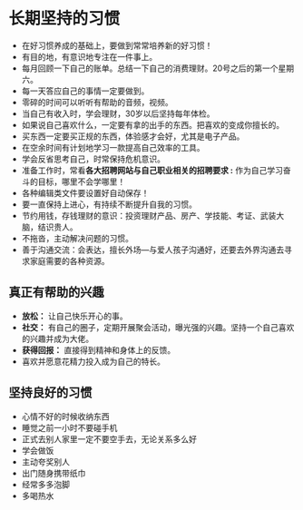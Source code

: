 # 长期坚持的习惯

- 在好习惯养成的基础上，要做到常常培养新的好习惯！
- 有目的地，有意识地专注在一件事上。
- 每月回顾一下自己的账单。总结一下自己的消费理财。20号之后的第一个星期六。
- 每一天答应自己的事情一定要做到。
- 零碎的时间可以听听有帮助的音频，视频。
- 当自己有收入时，学会理财，30岁以后坚持每年体检。
- 如果说自己喜欢什么，一定要有拿的出手的东西。把喜欢的变成你擅长的。
- 买东西一定要买正规的东西，体验感才会好，尤其是电子产品。
- 在空余时间有计划地学习一款提高自己效率的工具。
- 学会反省思考自己，时常保持危机意识。
- 准备工作时，常看**各大招聘网站与自己职业相关的招聘要求 :** 作为自己学习奋斗的目标，哪里不会学哪里！
- 各种编辑类文件要设置好自动保存！
- 要一直保持上进心，有持续不断提升自我的习惯。
- 节约用钱，存钱理财的意识：投资理财产品、房产、学技能、考证、武装大脑，结识贵人。
- 不拖沓，主动解决问题的习惯。
- 善于沟通交流：会表达，擅长外场—与爱人孩子沟通好，还要去外界沟通去寻求家庭需要的各种资源。

## 真正有帮助的兴趣

- **放松：** 让自己快乐开心的事。
- **社交：** 有自己的圈子，定期开展聚会活动，曝光强的兴趣。坚持一个自己喜欢的兴趣并成为大佬。
- **获得回报：** 直接得到精神和身体上的反馈。
- 喜欢并愿意花精力投入成为自己的特长。

## 坚持良好的习惯

- 心情不好的时候收纳东西
- 睡觉之前一小时不要碰手机
- 正式去别人家里一定不要空手去，无论关系多么好
- 学会做饭
- 主动夸奖别人
- 出门随身携带纸巾
- 经常多多泡脚
- 多喝热水

